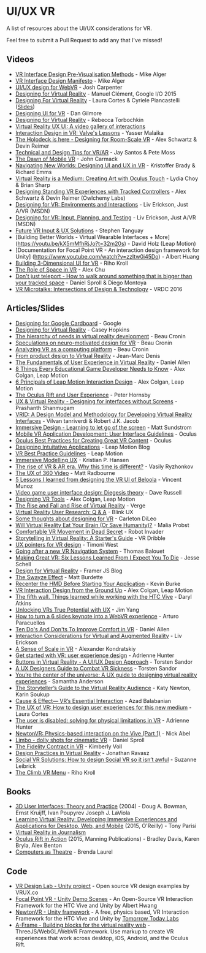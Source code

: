 # UI/UX VR
A list of resources about the UI/UX considerations for VR.

Feel free to submit a Pull Request to add any that I've missed!


## Videos
- [VR Interface Design Pre-Visualisation Methods](https://www.youtube.com/watch?v=id86HeV-Vb8) - Mike Alger
- [VR Interface Design Manifesto](https://www.youtube.com/watch?v=n3b8hZ5NV2E) - Mike Alger
- [UI/UX design for WebVR](https://www.youtube.com/watch?v=ZOaOYTOpwyM) - Josh Carpenter
- [Designing for Virtual Reality](https://www.youtube.com/watch?v=Qwh1LBzz3AU&feature=youtu.be&t=8m8s) - Manuel Clément, Google I/O 2015
- [Designing For Virtual Reality](https://www.youtube.com/watch?v=hM1AnOqaE-w) - Laura Cortes & Cyriele Piancastelli ([Slides](http://www.slideshare.net/LauraCortes9/talk-ux-uxinvrunit9))
- [Designing UI for VR](http://atomhawk.com/news/post/dan-talks-ui-vr-develop-2015) - Dan Gilmore
- [Designing for Virtual Reality](http://www.uxforvirtualreality.com/my-designing-for-virtual-reality-lightning-talk/) - Rebecca Torbochkin
- [Virtual Reality UX UI: A video gallery of interactions](http://vruxui.com/)
- [Interaction Design in VR: Valve's Lessons](https://www.youtube.com/watch?v=_vQo0ApkAtI) - Yasser Malaika
- [The Holodeck is here - Designing for Room-Scale VR](https://www.youtube.com/watch?v=U8mku0JvuLI) - Alex Schwartz & Devin Reimer
- [Technical and Design Tips for VR/AR](https://www.youtube.com/watch?v=_2T0dwGYP0s) - Jay Santos & Pete Moss
- [The Dawn of Mobile VR](https://www.youtube.com/watch?v=CqdexZJFHQE) - John Carmack
- [Navigating New Worlds: Designing UI and UX in VR](https://www.youtube.com/watch?v=braV_c4M8oI) - Kristoffer Brady & Richard Emms
- [Virtual Reality is a Medium: Creating Art with Oculus Touch](https://www.youtube.com/watch?v=gqrftCjQ4Q8&app=desktop) - Lydia Choy & Brian Sharp
- [Designing Standing VR Experiences with Tracked Controllers](https://www.youtube.com/watch?v=hjc7AJwZ4DI) - Alex Schwartz & Devin Reimer (Owlchemy Labs)
- [Designing for VR: Environments and Interactions](https://channel9.msdn.com/blogs/misslivirose/Designing-for-VR-Environments-and-Interactions) - Liv Erickson, Just A/VR (MSDN)
- [Designing for VR: Input, Planning, and Testing](https://channel9.msdn.com/blogs/misslivirose/Designing-for-VR-Input-Planning-and-Testing) - Liv Erickson, Just A/VR (MSDN)
- [Future VR Input & UX Solutions](https://www.youtube.com/watch?v=ILw_-rNNsxE) - Stephen Tanguay
- [Building Better Worlds - Virtual Wearable Interfaces + More] (https://youtu.be/kX5mMfhRjJo?t=32m20s) - David Holz (Leap Motion)
- [Documentation for Focal Point VR - An interaction design framework for Unity] (https://www.youtube.com/watch?v=zzItw0i45Do) - Albert Huang
- [Building 3-Dimensional UI for VR](http://www.gdcvault.com/play/1023652/Building-3-Dimensional-UI-for-VR) - Riho Kroll
- [The Role of Space in VR](https://www.youtube.com/watch?v=RNs7C-kHdM4) - Alex Chu
- [Don't just teleport - How to walk around something that is bigger than your tracked space](https://www.youtube.com/watch?v=At_Zac4Xezw) - Daniel Sproll & Diego Montoya
- [VR Microtalks: Intersections of Design & Technology](https://www.youtube.com/watch?v=VtCuLd3wpEw) - VRDC 2016

## Articles/Slides
- [Designing for Google Cardboard](https://www.google.com/design/spec-vr/designing-for-google-cardboard/) - Google
- [Designing for Virtual Reality](https://ustwo.com/blog/designing-for-virtual-reality-google-cardboard/) - Casey Hopkins
- [The hierarchy of needs in virtual reality development](https://medium.com/@beaucronin/the-hierarchy-of-needs-in-virtual-reality-development-4333a4833acc) - Beau Cronin
- [Speculations on neuro-motivated design for VR](https://medium.com/@beaucronin/speculations-on-neuro-motivated-design-for-vr-3f26685c5c40) - Beau Cronin
- [Analyzing VR as a computing platform](https://medium.com/@beaucronin/analyzing-vr-as-a-computing-plaform-f4e53e25d078) - Beau Cronin
- [From product design to Virtual Reality](https://medium.com/google-design/from-product-design-to-virtual-reality-be46fa793e9b) - Jean-Marc Denis
- [The Fundamentals of User Experience in Virtual Reality](http://www.blockinterval.com/project-updates/2015/10/15/user-experience-in-virtual-reality) - Daniel Allen
- [8 Things Every Educational Game Developer Needs to Know](http://blog.leapmotion.com/8-things-every-educational-game-developer-needs-know/) - Alex Colgan, Leap Motion
- [6 Principals of Leap Motion Interaction Design](http://blog.leapmotion.com/6-principles-of-interaction-design/) - Alex Colgan, Leap Motion
- [The Oculus Rift and User Experience](http://www.uxmatters.com/mt/archives/2013/10/the-oculus-rift-and-user-experience.php) - Peter Hornsby
- [UX & Virtual Reality - Designing for interfaces without Screens](http://www.uxness.in/2015/08/ux-virtual-reality.html) - Prashanth Shanmugam
- [VRID: A Design Model and Methodology for Developing Virtual Reality Interfaces](http://www.cs.tufts.edu/~jacob/papers/vrst01.tanriverdi.pdf) - Vilvan tanriverdi & Robert J.K. Jacob
- [Immersive Design - Learning to let go of the screen](https://medium.com/backchannel/immersive-design-76499204d5f6#.rw8u2q3gp) - Matt Sundstrom
- [Mobile VR Application Development: User Interface Guidelines](https://developer.oculus.com/documentation/mobilesdk/latest/concepts/mobile-ui-guidelines-intro/) - Oculus
- [Oculus Best Practices for Creating Great VR Content](https://developer.oculus.com/documentation/intro-vr/latest/concepts/book-bp/) - Oculus
- [Designing Intuitative Applications](https://developer.leapmotion.com/articles/designing-intuitive-applications) - Leap Motion Blog
- [VR Best Practice Guidelines](https://developer.leapmotion.com/vr-best-practices) - Leap Motion
- [Immersive Modelling UX](http://www.madebykph.com/vr-ux) - Kristian P. Hansen
- [The rise of VR & AR era. Why this time is different?](http://www.slideshare.net/VRyzhonkov/the-rise-of-vr-ar-era-why-this-time-is-different) - Vasily Ryzhonkov
- [The UX of 360 Video](http://www.foolproof.co.uk/thinking/the-ux-of-360-degree-video/) - Matt Radbourne
- [5 Lessons I learned from designing the VR UI of Beloola](https://medium.com/beloola-all-our-news-updates/5-lessons-i-learned-from-designing-the-vrui-of-beloola-754f16062c0b#.evgt1cepa) - Vincent Munoz
- [Video game user interface design: Diegesis theory](http://devmag.org.za/2011/02/02/video-game-user-interface-design-diegesis-theory/) - Dave Russell
- [Designing VR Tools](http://blog.leapmotion.com/designing-vr-tools-good-bad-ugly/) - Alex Colgan, Leap Motion
- [The Rise and Fall and Rise of Virtual Reality](http://www.theverge.com/a/virtual-reality) - Verge
- [Virtual Reality User Research: Q & A](https://blinkux.com/blog/virtual-reality-user-research/) - Blink UX
- [Some thoughts about designing for VR](http://www.gamasutra.com/blogs/CarletonDiLeo/20151104/258433/Some_thoughts_about_designing_for_VR.php) - Carleton DiLeo
- [Will Virtual Reality Eat Your Brain (Or Save Humanity)?](http://www.realvirtualshow.com/realvirtualshowblog/2015/10/28/will-virtual-reality-eat-your-brain-or-save-humanity) - Malia Probst
- [Comfortable VR Movement in Dead Secret](http://robotinvader.com/blog/?p=493) - Robot Invader
- [Storytelling in Virtual Reality: A Starter's Guide](http://www.vrdribble.com/allthingsvr/2015/11/4/storytelling-in-virtual-reality-a-starters-guide) - VR Dribble
- [UX pointers for VR design](https://medium.com/@timoni/ux-pointers-for-vr-design-dd52b718e19) - Timoni West
- [Going after a new VR Navigation System](https://medium.com/beloola-all-our-news-updates/going-after-a-new-vr-navigation-system-5439e0e860a2) - Thomas Balouet
- [Making Great VR: Six Lessons Learned From I Expect You To Die](http://www.gamasutra.com/blogs/JesseSchell/20150626/247113/) - Jesse Schell
- [Design for Virtual Reality](http://blog.framerjs.com/posts/design-virtual-reality.html) - Framer JS Blog
- [The Swayze Effect](https://storystudio.oculus.com/en-us/blog/the-swayze-effect/) - Matt Burdette
- [Recenter the HMD Before Starting Your Application](https://www.twentymilliseconds.com/post/recentering-hmd-best-practices/) - Kevin Burke
- [VR Interaction Design from the Ground Up](http://blog.leapmotion.com/build-button-workshop-vr-interaction-design-ground/) - Alex Colgan, Leap Motion
- [The fifth wall. Things learned while working with the HTC Vive](http://stateoflux.net/the-fifth-wall-things-learned-while-working-with-the-htc-vive/) - Daryl Atkins
- [Unlocking VRs True Potential with UX](https://medium.com/this-place/unlocking-vr-s-true-potential-with-ux-5c31d7367fe#.jhs06utba) - Jim Yang
- [How to turn a 6 slides keynote into a WebVR experience](http://unboring.net/cases/deepLinking.html) - Arturo Paracuellos
- [Ten Do's And Don'ts To Improve Comfort in VR](http://www.blockinterval.com/project-updates/2015/10/16/ten-ways-to-improve-comfort-in-vr) - Daniel Allen
- [Interaction Considerations for Virtual and Augmented Reality](https://livierickson.com/blog/oreilly-design-2016-interaction-considerations-for-virtual-and-augmented-reality/) - Liv Erickson
- [A Sense of Scale in VR](http://kholdstare.github.io/technical/2013/10/06/sense-of-scale-vr.html) - Alexander Kondratskiy
- [Get started with VR: user experience design](http://www.vrinflux.com/the-basics-of-virtual-reality-ux/) - Adrienne Hunter
- [Buttons in Virtual Reality - A UI/UX Design Approach](http://realityshift.io/blog/buttons-in-virtual-reality-a-ui-ux-design-approach) - Torsten Sandor
- [A UX Designers Guide to Combat VR Sickness](http://realityshift.io/blog/a-ux-designers-guide-to-combat-vr-sickness) - Torsten Sandor
- [You’re the center of the universe: A UX guide to designing virtual reality experiences](http://www.dtelepathy.com/blog/philosophy/ux-guide-designing-virtual-reality-experiences) - Samantha Anderson
- [The Storyteller’s Guide to the Virtual Reality Audience](https://medium.com/stanford-d-school/the-storyteller-s-guide-to-the-virtual-reality-audience-19e92da57497) - Katy Newton, Karin Soukup
- [Cause & Effect— VR’s Essential Interaction](https://medium.com/@WizardofAz/cause-effect-vr-s-essential-interaction-efff0471b470#.70f327a2b) - Azad Balabanian
- [The UX of VR: How to design user experiences for this new medium](http://www.creativebloq.com/ux/the-user-experience-of-virtual-reality-31619635) - Laura Cortes
- [The user is disabled: solving for physical limitations in VR](http://vrinflux.com/the-user-is-disabled-solving-for-physical-limitations-in-vr/) - Adrienne Hunter
- [NewtonVR: Physics-based interaction on the Vive (Part 1)](http://vrinflux.com/newton-vr-physics-based-interaction-on-the-vive/) - Nick Abel
- [Limbo - dolly shots for cinematic VR](http://uploadvr.com/introducing-limbo-a-vr-camera-movement-technique-by-the-developers-of-colosse/) - Daniel Sproll
- [The Fidelity Contract in VR](http://zanytomato.tumblr.com/post/140725769440/the-fidelity-contract-in-vr) - Kimberly Voll
- [Design Practices in Virtual Reality](https://medium.com/@jonathanravasz/design-practices-in-virtual-reality-f900f5935826#.ucm8ltdiz) - Jonathan Ravasz
- [Social VR Solutions: How to design Social VR so it isn’t awful](http://suzanimator.com/2016/05/10/social-vr-solutions/) - Suzanne Leibrick
- [The Climb VR Menu](https://www.behance.net/gallery/36973013/The-Climb-VR-Menu) - Riho Kroll

## Books
- [3D User Interfaces: Theory and Practice](http://www.amazon.co.uk/gp/product/0201758679) (2004) - Doug A. Bowman, Ernst Kruijff, Ivan Poupyrev Joseph J. LaViola
- [ Learning Virtual Reality: Developing Immersive Experiences and Applications for Desktop, Web, and Mobile](http://www.amazon.co.uk/gp/product/1491922834) (2015, O'Reilly) - Tony Parisi
- [Virtual Reality in Journalism](https://towcenter.gitbooks.io/virtual-reality-journalism/content/index.html)
- [Oculus Rift in Action](http://www.amazon.co.uk/gp/product/1617292192) (2015, Manning Publications) - Bradley Davis, Karen Bryla, Alex Benton
- [Computers as Theatre](http://www.amazon.co.uk/gp/product/0321918622) - Brenda Laurel

## Code
- [VR Design Lab - Unity project](https://github.com/VRUX-CO/VRDesignLab) - Open source VR design examples by VRUX.co
- [Focal Point VR - Unity Demo Scenes](http://www.albert-hwang.com/focal-point-vr) - An Open-Source VR Interaction Framework for the HTC Vive and Unity by Albert Hwang
- [NewtonVR - Unity framework](http://www.newtonvr.com) - A free, physics based, VR Interaction Framework for the HTC Vive and Unity by [Tomorrow Today Labs](http://www.tomorrowtodaylabs.com)
- [A-Frame - Building blocks for the virtual reality web](https://aframe.io/) - ThreeJS/WebGL/WebVR Framework. Use markup to create VR experiences that work across desktop, iOS, Android, and the Oculus Rift.
